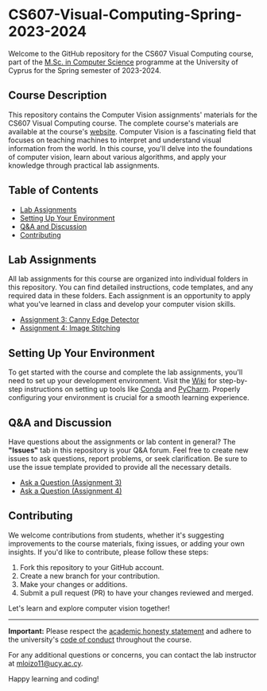 # CS607-Visual-Computing-Spring-2023-2024

Welcome to the GitHub repository for the CS607 Visual Computing course, 
part of the [M.Sc. in Computer Science](https://www.cs.ucy.ac.cy/index.php/education/postgrad/mcs) 
programme at the University of Cyprus for the Spring semester of 2023-2024.

## Course Description

This repository contains the Computer Vision assignments' materials for the CS607 Visual Computing course. The complete course's materials
are available at the course's [website](hhttps://moodle.cs.ucy.ac.cy/course/view.php?id=39). Computer Vision is a 
fascinating field that focuses on teaching machines to interpret and understand visual information from the world. 
In this course, you'll delve into the foundations of computer vision, learn about various algorithms, and apply your 
knowledge through practical lab assignments.

## Table of Contents

- [Lab Assignments](#lab-assignments)
- [Setting Up Your Environment](#setting-up-your-environment)
- [Q&A and Discussion](#qa-and-discussion)
- [Contributing](#contributing)

## Lab Assignments

All lab assignments for this course are organized into individual folders in this repository. You can find detailed 
instructions, code templates, and any required data in these folders. Each assignment is an opportunity to apply what 
you've learned in class and develop your computer vision skills.

- [Assignment 3: Canny Edge Detector](assignments/assignment_3/)
- [Assignment 4: Image Stitching](assignments/assignment_4/)

## Setting Up Your Environment

To get started with the course and complete the lab assignments, you'll need to set up your development environment. 
Visit the [Wiki](https://github.com/marios2019/CS607-Visual-Computing-Spring-2023-2024/wiki) for step-by-step 
instructions on setting up tools like [Conda](https://docs.conda.io/en/latest/) and [PyCharm](https://www.jetbrains.com/pycharm/). 
Properly configuring your environment is crucial for a smooth learning experience.

## Q&A and Discussion

Have questions about the assignments or lab content in general? The **"Issues"** tab in this repository is your Q&A 
forum. Feel free to create new issues to ask questions, report problems, or seek clarification. Be sure to use the issue 
template provided to provide all the necessary details.

- [Ask a Question (Assignment 3)](https://github.com/marios2019/CS607-Visual-Computing-Spring-2023-2024/issues/new?template=assignment-issue-report-3.md&title=[Assignment%203]&assignees=marios2019&labels=assignment_3)
- [Ask a Question (Assignment 4)](https://github.com/marios2019/CS607-Visual-Computing-Spring-2023-2024/issues/new?template=assignment-issue-report-4.md&title=[Assignment%204]&assignees=marios2019&labels=assignment_4)

## Contributing

We welcome contributions from students, whether it's suggesting improvements to the course materials, fixing issues, or adding your own insights. If you'd like to contribute, please follow these steps:

1. Fork this repository to your GitHub account.
2. Create a new branch for your contribution.
3. Make your changes or additions.
4. Submit a pull request (PR) to have your changes reviewed and merged.

Let's learn and explore computer vision together!

---

**Important:** Please respect the [academic honesty statement](Academic_Honesty_Statement.md) and adhere to the 
university's [code of conduct](https://www.ucy.ac.cy/wp-content/uploads/2021/11/Code_of_Conduct_for_Teaching.pdf) 
throughout the course.

For any additional questions or concerns, you can contact the lab instructor at [mloizo11@ucy.ac.cy](mailto:mloizo11@ucy.ac.cy).

Happy learning and coding!
